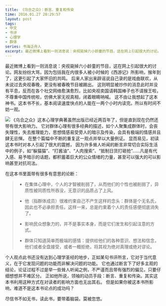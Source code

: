 ```yaml
---
title: 《乌合之众》：断言、重复和传染
time: 2016.01.27 20:29:57
layout: post
tags:
- 中文
- 书评
- 心理学
- 群体
series: 书海泛舟人
excerpt: 最近微博上看到一则消息说：央视毙掉六小龄童的节目，这在网上引起很大的讨论。网友纷纷大骂，因为包括我在内很多人被小时候的《西游记》所影响，猴年到了，这更引起了大家怀旧的共鸣。后来出来辟谣后反而愈演愈烈。这不由让我想起了这本神书。
---
```


最近微博上看到一则消息说：央视毙掉六小龄童的节目，这在网上引起很大的讨论。网友纷纷大骂，因为包括我在内很多人被小时候的《西游记》所影响，猴年到了，这更引起了大家怀旧的共鸣。
后来人家出来辟谣说自己录的是戏曲联欢，从未说过去央视春晚，更没有被春晚节目被踢出。
这则明显被炒作的消息此时并没有平息，反而在各个社交网络愈演愈烈，比如央视卖国请韩国棒子也不请猴王啦，不尊重中国传统啦，仿佛大家无视真相，闭着眼睛呐喊。
这不由让我想起了这本神书。这本书不长，基本阅读速度快点的人能在一两个小时内读完。所以有时间不妨一观。

<a href="http://book.douban.com/subject/4258830/" target="_blank"><img class="book-img" src="{{ site.loadingImg }}" data-src="http://img3.douban.com/lpic/s4423103.jpg" /></a>
《乌合之众》这本心理学典著虽然出版已经近两百年了，但是直到现在仍然还带有很大影响力。
它对群体心理有很多经典的描述，如个人聚集成群体时，会丧失理性，失去推理能力，思想情感易受旁人的暗示及传染，会具有极端的情感并且肆无忌惮。
在整个篇幅中不断的重复这一观点并举以大量例证。
显而易见，初读这本书时对本人引起了很大的震撼，
因为许多耸人听闻的断言非常切合实际生活中的例子，如“躲猫猫”、“打酱油”、“人肉搜索”、“抵制日货打砸抢”……凡是有代入感、易予暗示的话题，都积蓄着巨大的公众情绪的力量，甚至可以强大的可以影响甚至对抗司法。

在这本书里面带有很多有意思的论断：
> - 在集体心理中，个人的才智被削弱了，从而他们的个性也被削弱了，异质性被同质性所吞没，无意识的品质占了上风。
> 
> - 他（指群体成员）很难约束自己不产生这样的念头：群体是个无名氏，因此也不必承担责任。这样一来，总是约束着个人的责任感便彻底消失了。
> 
> - 影响民众想象力的，并不是事实本身，而是它们发生和引起注意的方式。
> 
> - 群体只知道简单而极端的感情：提供给他们的各种意识、想法和信念，他们或者全盘接受，或者一概拒绝，将其视为绝对真理或绝对谬论。 

个人观点此书还没有达到心理学圣经的地步，正如某句书评所言，它对于当代意义，在于它发现问题的功能而非解决问题的功能。
它也通过断言下了好多主观的结论，论证过程不过是举一些耸人听闻之例，不严谨而且带有强烈的偏见，只要仔细想想并不难区分。
正如他所说，领袖的动员手段：断言、重复和传染。其实这本书利用这种方式在对读者的影响方面也无出其右。
但是如果你被这本书所影响，难道不是这本书论点的成功吗？


尽信书不如无书，读此书，要带着脑袋。莫被忽悠。